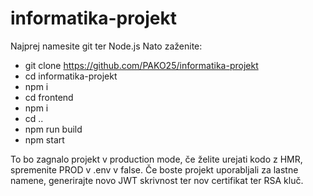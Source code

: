 # informatika-projekt
Najprej namesite git ter Node.js
Nato zaženite:
-	git clone https://github.com/PAKO25/informatika-projekt
-	cd informatika-projekt
-	npm i
-	cd frontend
-	npm i
-	cd ..
-	npm run build
-	npm start



To bo zagnalo projekt v production mode, če želite urejati kodo z HMR, spremenite PROD v .env v false.
Če boste projekt uporabljali za lastne namene, generirajte novo JWT skrivnost ter nov certifikat ter RSA kluč.
